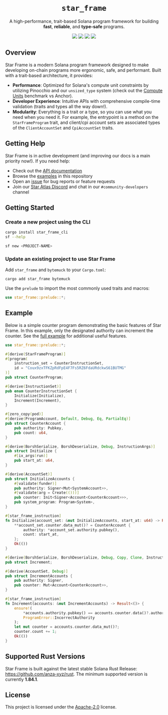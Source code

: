 <h1 align="center">
  <code>star_frame</code>
</h1>
<p align="center">
  A high-performance, trait-based Solana program framework for building <strong>fast</strong>, <strong>reliable</strong>, and <strong>type-safe</strong> programs.
</p>

<p align="center">
  <a href="https://crates.io/crates/star_frame"><img src="https://img.shields.io/crates/v/star_frame?logo=rust" /></a>
  <a href="https://docs.rs/star_frame"><img src="https://img.shields.io/docsrs/star_frame?logo=docsdotrs" /></a>
  <a href="https://github.com/staratlasmeta/star_frame/actions/workflows/ci.yml"><img src="https://img.shields.io/github/actions/workflow/status/staratlasmeta/star_frame/ci.yml?logo=GitHub" /></a>
  <a href="LICENSE"><img src="https://img.shields.io/badge/license-Apache%202.0-blue" /></a>
</p>

## Overview

Star Frame is a modern Solana program framework designed to make developing on-chain programs more ergonomic, safe, and performant. Built with a trait-based architecture, it provides:

-   **Performance**: Optimized for Solana's compute unit constraints by utilizing Pinocchio and our `unsized_type` system (check out the [Compute Units](/example_programs/bench/COMPUTE_UNITS.md) benchmark vs Anchor).
-   **Developer Experience**: Intuitive APIs with comprehensive compile-time validation (traits and types all the way down!).
-   **Modularity**: Everything is a trait or a type, so you can use what you need when you need it. For example, the entrypoint is a method on the `StarFrameProgram` trait, and client/cpi account sets are associated types of the `ClientAccountSet` and `CpiAccountSet` traits.

## Getting Help

Star Frame is in active development (and improving our docs is a main priority now!). If you need help:

-   Check out the [API documentation](https://docs.rs/star_frame)
-   Browse the [examples](/example_programs/) in this repository
-   Open an [issue](https://github.com/staratlasmeta/star_frame/issues) for bug reports or feature requests
-   Join our [Star Atlas Discord](https://discord.gg/gahmBHsc) and chat in our `#community-developers` channel

## Getting Started

### Create a new project using the CLI

```bash
cargo install star_frame_cli
sf --help
```

```bash
sf new <PROJECT-NAME>
```

### Update an existing project to use Star Frame

Add `star_frame` and `bytemuck` to your `Cargo.toml`:

```shell
cargo add star_frame bytemuck
```

Use the `prelude` to import the most commonly used traits and macros:

```rs
use star_frame::prelude::*;
```

## Example

Below is a simple counter program demonstrating the basic features of Star Frame. In this example, only the designated authority can increment the counter.
See the [full example](/example_programs/simple_counter/src/lib.rs) for additional useful features.

```rust
use star_frame::prelude::*;

#[derive(StarFrameProgram)]
#[program(
    instruction_set = CounterInstructionSet,
    id = "Coux9zxTFKZpRdFpE4F7Fs5RZ6FdaURdckwS61BUTMG"
)]
pub struct CounterProgram;

#[derive(InstructionSet)]
pub enum CounterInstructionSet {
    Initialize(Initialize),
    Increment(Increment),
}

#[zero_copy(pod)]
#[derive(ProgramAccount, Default, Debug, Eq, PartialEq)]
pub struct CounterAccount {
    pub authority: Pubkey,
    pub count: u64,
}

#[derive(BorshSerialize, BorshDeserialize, Debug, InstructionArgs)]
pub struct Initialize {
    #[ix_args(run)]
    pub start_at: u64,
}

#[derive(AccountSet)]
pub struct InitializeAccounts {
    #[validate(funder)]
    pub authority: Signer<Mut<SystemAccount>>,
    #[validate(arg = Create(()))]
    pub counter: Init<Signer<Account<CounterAccount>>>,
    pub system_program: Program<System>,
}

#[star_frame_instruction]
fn Initialize(account_set: &mut InitializeAccounts, start_at: u64) -> Result<()> {
    **account_set.counter.data_mut()? = CounterAccount {
        authority: *account_set.authority.pubkey(),
        count: start_at,
    };
    Ok(())
}

#[derive(BorshSerialize, BorshDeserialize, Debug, Copy, Clone, InstructionArgs)]
pub struct Increment;

#[derive(AccountSet, Debug)]
pub struct IncrementAccounts {
    pub authority: Signer,
    pub counter: Mut<Account<CounterAccount>>,
}

#[star_frame_instruction]
fn Increment(accounts: &mut IncrementAccounts) -> Result<()> {
    ensure!(
        *accounts.authority.pubkey() == accounts.counter.data()?.authority,
        ProgramError::IncorrectAuthority
    );
    let mut counter = accounts.counter.data_mut()?;
    counter.count += 1;
    Ok(())
}
```

## Supported Rust Versions

Star Frame is built against the latest stable Solana Rust Release: https://github.com/anza-xyz/rust. The minimum supported version is currently **1.84.1**.

## License

This project is licensed under the [Apache-2.0](LICENSE) license.
